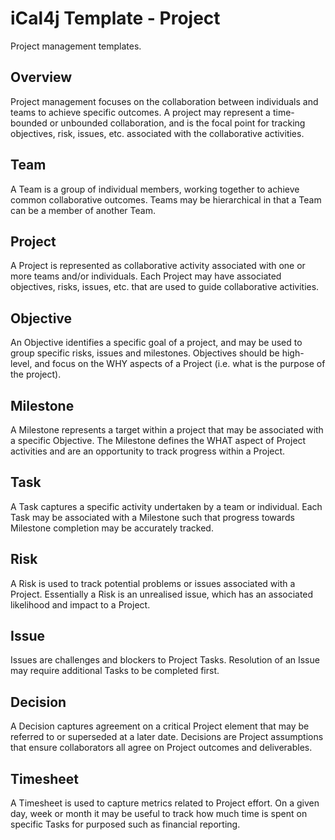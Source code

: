 # iCal4j Template - Project

Project management templates.

## Overview

Project management focuses on the collaboration between individuals and teams to achieve specific outcomes. A project
may represent a time-bounded or unbounded collaboration, and is the focal point for tracking objectives, risk,
issues, etc. associated with the collaborative activities.

## Team

A Team is a group of individual members, working together to achieve common collaborative outcomes. Teams may be
hierarchical in that a Team can be a member of another Team.

## Project

A Project is represented as collaborative activity associated with one or more teams and/or individuals. Each Project 
may have associated objectives, risks, issues, etc. that are used to guide collaborative activities.

## Objective

An Objective identifies a specific goal of a project, and may be used to group specific risks, issues and milestones.
Objectives should be high-level, and focus on the WHY aspects of a Project (i.e. what is the purpose of the project).

## Milestone

A Milestone represents a target within a project that may be associated with a specific Objective. The Milestone
defines the WHAT aspect of Project activities and are an opportunity to track progress within a Project.

## Task

A Task captures a specific activity undertaken by a team or individual. Each Task may be associated with a Milestone
such that progress towards Milestone completion may be accurately tracked.

## Risk

A Risk is used to track potential problems or issues associated with a Project. Essentially a Risk is an unrealised
issue, which has an associated likelihood and impact to a Project.

## Issue

Issues are challenges and blockers to Project Tasks. Resolution of an Issue may require additional Tasks to be
completed first.

## Decision

A Decision captures agreement on a critical Project element that may be referred to or superseded at a later date.
Decisions are Project assumptions that ensure collaborators all agree on Project outcomes and deliverables.

## Timesheet

A Timesheet is used to capture metrics related to Project effort. On a given day, week or month it may be useful
to track how much time is spent on specific Tasks for purposed such as financial reporting.
